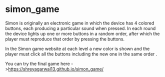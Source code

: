 # simon_game
Simon is originally an electronic game in which the device has 4 colored buttons, each producing a particular sound when pressed. In each round the device lights up one or more buttons in a random order, after which the player must reproduce that order by pressing the buttons. 

In the Simon game website at each level a new color is shown and the player must click all the buttons including the new one in the same order .

You can try the final game here ->https://shreyagarwal13.github.io/simon_game/
